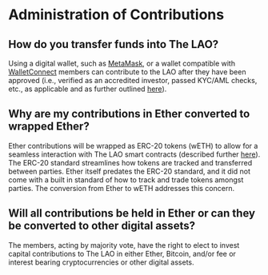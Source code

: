 # Administration of Contributions

## How do you transfer funds into The LAO?

Using a digital wallet, such as [MetaMask](https://metamask.io/), or a wallet compatible with [WalletConnect](https://walletconnect.org/) members can contribute to the LAO after they have been approved (i.e., verified as an accredited investor, passed KYC/AML checks, etc., as applicable and as further outlined [here](/Membership)).

## Why are my contributions in Ether converted to wrapped Ether?

Ether contributions will be wrapped as ERC-20 tokens (wETH) to allow for a seamless interaction with The LAO smart contracts (described further [here](/SmartContracts)). The ERC-20 standard streamlines how tokens are tracked and transferred between parties. Ether itself predates the ERC-20 standard, and it did not come with a built in standard of how to track and trade tokens amongst parties. The conversion from Ether to wETH addresses this concern.

## Will all contributions be held in Ether or can they be converted to other digital assets?

The members, acting by majority vote, have the right to elect to invest capital contributions to The LAO in either Ether, Bitcoin, and/or fee or interest bearing cryptocurrencies or other digital assets.
